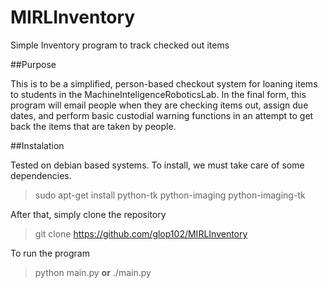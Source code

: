 MIRLInventory
=============

Simple Inventory program to track checked out items

##Purpose

This is to be a simplified, person-based checkout system for loaning items to students in the MachineInteligenceRoboticsLab. In the final form, this program will email people when they are checking items out, assign due dates, and perform basic custodial warning functions in an attempt to get back the items that are taken by people.

##Instalation

Tested on debian based systems. To install, we must take care of some dependencies. 

>sudo apt-get install python-tk python-imaging python-imaging-tk

After that, simply clone the repository

>git clone https://github.com/glop102/MIRLInventory

To run the program

>python main.py
>  **or**
>./main.py